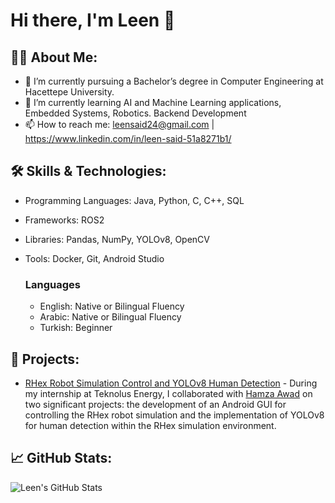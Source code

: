 # Hi there, I'm Leen 👋

## 👨‍💻 About Me:
- 🔭 I’m currently pursuing a Bachelor’s degree in Computer Engineering at Hacettepe University.
- 🌱 I’m currently learning AI and Machine Learning applications, Embedded Systems, Robotics. Backend Development
- 📫 How to reach me: leensaid24@gmail.com | https://www.linkedin.com/in/leen-said-51a8271b1/

## 🛠️ Skills & Technologies:
- Programming Languages: Java, Python, C, C++, SQL
- Frameworks: ROS2
- Libraries: Pandas, NumPy, YOLOv8, OpenCV
- Tools: Docker, Git, Android Studio

  ### Languages
  - English: Native or Bilingual Fluency
  - Arabic: Native or Bilingual Fluency
  - Turkish: Beginner

## 🚀 Projects:
- [RHex Robot Simulation Control and YOLOv8 Human Detection](https://github.com/leenslf/RHex-Robot-Projects) - During my internship at Teknolus Energy, I collaborated with [Hamza Awad](https://github.com/awwad-hamza) on two significant projects: the development of an Android GUI for controlling the RHex robot simulation and the implementation of YOLOv8 for human detection within the RHex simulation environment. 


## 📈 GitHub Stats:
![Leen's GitHub Stats](https://github-readme-stats.vercel.app/api?username=leenslf&show_icons=true&theme=radical)


